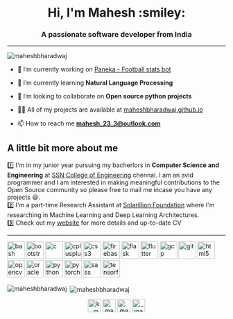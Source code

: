 <h1 align="center">Hi, I'm Mahesh :smiley:</h1>
<h3 align="center">A passionate software developer from India</h3>
<hr>
<p align="left"> <img src="https://komarev.com/ghpvc/?username=maheshbharadwaj" alt="maheshbharadwaj" /> </p>

- 🔭 I’m currently working on [Paneka - Football stats bot](https://github.com/MaheshBharadwaj/Paneka-discord-bot)

- 🌱 I’m currently learning **Natural Language Processing**

- 👯 I’m looking to collaborate on **Open source python projects**

- 👨‍💻 All of my projects are available at [maheshbharadwaj.github.io](maheshbharadwaj.github.io)

- 📫 How to reach me **mahesh_23_3@outlook.com**

<h2> A little bit more about me</h2>

:one: I'm in my junior year pursuing my bacherlors in **Computer Science and Engineering** at [SSN College of Engineering](https://www.ssn.edu.in) chennai. I am an avid programmer and I am interested in making meaningful contributions to the Open Source community so please free to mail me incase you have any projects :smiley:.<br>
:two: I'm a part-time Research Assistant at [Solarillion Foundation](https://solarillionfoundation.org/) where I'm researching in Machine Learning and Deep Learning Architectures.<br>
:three: Check out my [website](https://maheshbharadwaj.github.io) for more details and up-to-date CV
<hr>


<p align="left"><img src="https://www.vectorlogo.zone/logos/gnu_bash/gnu_bash-icon.svg" alt="bash" width="40" height="40"/> <img src="https://devicons.github.io/devicon/devicon.git/icons/bootstrap/bootstrap-plain.svg" alt="bootstrap" width="40" height="40"/> <img src="https://devicons.github.io/devicon/devicon.git/icons/c/c-original.svg" alt="c" width="40" height="40"/> <img src="https://devicons.github.io/devicon/devicon.git/icons/cplusplus/cplusplus-original.svg" alt="cplusplus" width="40" height="40"/> <img src="https://devicons.github.io/devicon/devicon.git/icons/css3/css3-original-wordmark.svg" alt="css3" width="40" height="40"/> <img src="https://www.vectorlogo.zone/logos/firebase/firebase-icon.svg" alt="firebase" width="40" height="40"/> <img src="https://www.vectorlogo.zone/logos/pocoo_flask/pocoo_flask-icon.svg" alt="flask" width="40" height="40"/> <img src="https://www.vectorlogo.zone/logos/flutterio/flutterio-icon.svg" alt="flutter" width="40" height="40"/> <img src="https://www.vectorlogo.zone/logos/google_cloud/google_cloud-icon.svg" alt="gcp" width="40" height="40"/> <img src="https://www.vectorlogo.zone/logos/git-scm/git-scm-icon.svg" alt="git" width="40" height="40"/> <img src="https://devicons.github.io/devicon/devicon.git/icons/html5/html5-original-wordmark.svg" alt="html5" width="40" height="40"/> <img src="https://www.vectorlogo.zone/logos/opencv/opencv-icon.svg" alt="opencv" width="40" height="40"/> <img src="https://devicons.github.io/devicon/devicon.git/icons/oracle/oracle-original.svg" alt="oracle" width="40" height="40"/> <img src="https://devicons.github.io/devicon/devicon.git/icons/python/python-original.svg" alt="python" width="40" height="40"/> <img src="https://www.vectorlogo.zone/logos/pytorch/pytorch-icon.svg" alt="pytorch" width="40" height="40"/> <img src="https://devicons.github.io/devicon/devicon.git/icons/sass/sass-original.svg" alt="sass" width="40" height="40"/> <img src="https://www.vectorlogo.zone/logos/tensorflow/tensorflow-icon.svg" alt="tensorflow" width="40" height="40"/></p>

<p><img align="left" src="https://github-readme-stats.vercel.app/api/top-langs/?username=maheshbharadwaj&layout=compact" alt="maheshbharadwaj" /></p>

<p>&nbsp;<img align="center" src="https://github-readme-stats.vercel.app/api?username=maheshbharadwaj&show_icons=true" alt="maheshbharadwaj" /></p>

<p align="center">
<a href="https://twitter.com/k_mahesh23" target="blank"><img align="center" src="https://cdn.jsdelivr.net/npm/simple-icons@3.0.1/icons/twitter.svg" alt="k_mahesh23" height="30" width="30" /></a>
<a href="https://linkedin.com/in/maheshbharadwaj" target="blank"><img align="center" src="https://cdn.jsdelivr.net/npm/simple-icons@3.0.1/icons/linkedin.svg" alt="maheshbharadwaj" height="30" width="30" /></a>
<a href="https://kaggle.com/maheshbharadwajk" target="blank"><img align="center" src="https://cdn.jsdelivr.net/npm/simple-icons@3.0.1/icons/kaggle.svg" alt="maheshbharadwajk" height="30" width="30" /></a>
<a href="https://instagram.com/_mahesh23_" target="blank"><img align="center" src="https://cdn.jsdelivr.net/npm/simple-icons@3.0.1/icons/instagram.svg" alt="_mahesh23_" height="30" width="30" /></a>
</p>
